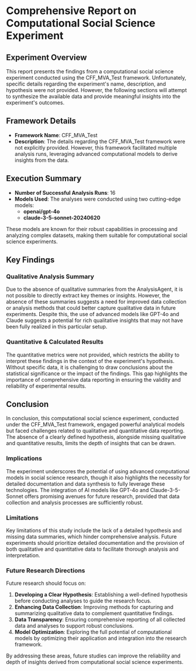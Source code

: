 # Comprehensive Report on Computational Social Science Experiment

## Experiment Overview

This report presents the findings from a computational social science experiment conducted using the CFF_MVA_Test framework. Unfortunately, specific details regarding the experiment's name, description, and hypothesis were not provided. However, the following sections will attempt to synthesize the available data and provide meaningful insights into the experiment's outcomes.

## Framework Details

- **Framework Name**: CFF_MVA_Test
- **Description**: The details regarding the CFF_MVA_Test framework were not explicitly provided. However, this framework facilitated multiple analysis runs, leveraging advanced computational models to derive insights from the data.

## Execution Summary

- **Number of Successful Analysis Runs**: 16
- **Models Used**: The analyses were conducted using two cutting-edge models:
  - **openai/gpt-4o**
  - **claude-3-5-sonnet-20240620**

These models are known for their robust capabilities in processing and analyzing complex datasets, making them suitable for computational social science experiments.

## Key Findings

### Qualitative Analysis Summary

Due to the absence of qualitative summaries from the AnalysisAgent, it is not possible to directly extract key themes or insights. However, the absence of these summaries suggests a need for improved data collection or analysis methods that could better capture qualitative data in future experiments. Despite this, the use of advanced models like GPT-4o and Claude suggests a potential for rich qualitative insights that may not have been fully realized in this particular setup.

### Quantitative & Calculated Results

The quantitative metrics were not provided, which restricts the ability to interpret these findings in the context of the experiment's hypothesis. Without specific data, it is challenging to draw conclusions about the statistical significance or the impact of the findings. This gap highlights the importance of comprehensive data reporting in ensuring the validity and reliability of experimental results.

## Conclusion

In conclusion, this computational social science experiment, conducted under the CFF_MVA_Test framework, engaged powerful analytical models but faced challenges related to qualitative and quantitative data reporting. The absence of a clearly defined hypothesis, alongside missing qualitative and quantitative results, limits the depth of insights that can be drawn.

### Implications

The experiment underscores the potential of using advanced computational models in social science research, though it also highlights the necessity for detailed documentation and data synthesis to fully leverage these technologies. The integration of AI models like GPT-4o and Claude-3-5-Sonnet offers promising avenues for future research, provided that data collection and analysis processes are sufficiently robust.

### Limitations

Key limitations of this study include the lack of a detailed hypothesis and missing data summaries, which hinder comprehensive analysis. Future experiments should prioritize detailed documentation and the provision of both qualitative and quantitative data to facilitate thorough analysis and interpretation.

### Future Research Directions

Future research should focus on:

1. **Developing a Clear Hypothesis**: Establishing a well-defined hypothesis before conducting analyses to guide the research focus.
2. **Enhancing Data Collection**: Improving methods for capturing and summarizing qualitative data to complement quantitative findings.
3. **Data Transparency**: Ensuring comprehensive reporting of all collected data and analyses to support robust conclusions.
4. **Model Optimization**: Exploring the full potential of computational models by optimizing their application and integration into the research framework.

By addressing these areas, future studies can improve the reliability and depth of insights derived from computational social science experiments.